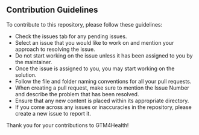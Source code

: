 ## Contribution Guidelines
To contribute to this repository, please follow these guidelines:

- Check the issues tab for any pending issues.
- Select an issue that you would like to work on and mention your approach to resolving the issue.
- Do not start working on the issue unless it has been assigned to you by the maintainer.
- Once the issue is assigned to you, you may start working on the solution.
- Follow the file and folder naming conventions for all your pull requests.
- When creating a pull request, make sure to mention the Issue Number and describe the problem that has been resolved.
- Ensure that any new content is placed within its appropriate directory.
- If you come across any issues or inaccuracies in the repository, please create a new issue to report it.

Thank you for your contributions to GTM4Health!
